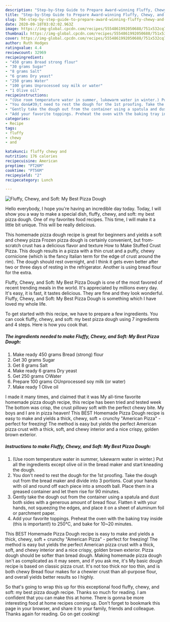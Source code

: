 ```yaml
---
description: "Step-by-Step Guide to Prepare Award-winning Fluffy, Chewy, and Soft: My Best Pizza Dough"
title: "Step-by-Step Guide to Prepare Award-winning Fluffy, Chewy, and Soft: My Best Pizza Dough"
slug: 704-step-by-step-guide-to-prepare-award-winning-fluffy-chewy-and-soft-my-best-pizza-dough
date: 2020-09-18T03:02:02.963Z
image: https://img-global.cpcdn.com/recipes/5554861992050688/751x532cq70/fluffy-chewy-and-soft-my-best-pizza-dough-recipe-main-photo.jpg
thumbnail: https://img-global.cpcdn.com/recipes/5554861992050688/751x532cq70/fluffy-chewy-and-soft-my-best-pizza-dough-recipe-main-photo.jpg
cover: https://img-global.cpcdn.com/recipes/5554861992050688/751x532cq70/fluffy-chewy-and-soft-my-best-pizza-dough-recipe-main-photo.jpg
author: Ruth Hodges
ratingvalue: 4.4
reviewcount: 32969
recipeingredient:
- "450 grams Bread strong flour"
- "30 grams Sugar"
- "8 grams Salt"
- "6 grams Dry yeast"
- "250 grams Water"
- "100 grams Unprocessed soy milk or water"
- "1 Olive oil"
recipeinstructions:
- "(Use room temperature water in summer, lukewarm water in winter.) Put all the ingredients except olive oil in the bread maker and start kneading the dough."
- "You don&#39;t need to rest the dough for the 1st proofing. Take the dough out from the bread maker and divide into 3 portions. Coat your hands with oil and round off each piece into a smooth ball. Place them in a greased container and let them rise for 90 minutes."
- "Gently take the dough out from the container using a spatula and dust both sides with a generous amount of bread flour. Flatten it with your hands, not squeezing the edges, and place it on a sheet of aluminum foil or parchment paper."
- "Add your favorite toppings. Preheat the oven with the baking tray inside (this is important!) to 250℃, and bake for 10~20 minutes."
categories:
- Recipe
tags:
- fluffy
- chewy
- and

katakunci: fluffy chewy and 
nutrition: 176 calories
recipecuisine: American
preptime: "PT26M"
cooktime: "PT56M"
recipeyield: "2"
recipecategory: Lunch

---
```



![Fluffy, Chewy, and Soft: My Best Pizza Dough](https://img-global.cpcdn.com/recipes/5554861992050688/751x532cq70/fluffy-chewy-and-soft-my-best-pizza-dough-recipe-main-photo.jpg)

Hello everybody, I hope you're having an incredible day today. Today, I will show you a way to make a special dish, fluffy, chewy, and soft: my best pizza dough. One of my favorites food recipes. This time, I will make it a little bit unique. This will be really delicious.

This homemade pizza dough recipe is great for beginners and yields a soft and chewy pizza Frozen pizza dough is certainly convenient, but from-scratch crust has a delicious flavor and texture How to Make Stuffed Crust Pizza. This dough results in a pizza with a thin crust and a puffy, chewy cornicione (which is the fancy Italian term for the edge of crust around the rim). The dough should rest overnight, and I think it gets even better after two or three days of resting in the refrigerator. Another is using bread flour for the extra.

Fluffy, Chewy, and Soft: My Best Pizza Dough is one of the most favored of recent trending meals in the world. It's appreciated by millions every day. It's easy, it is fast, it tastes delicious. They are fine and they look wonderful. Fluffy, Chewy, and Soft: My Best Pizza Dough is something which I have loved my whole life.


To get started with this recipe, we have to prepare a few ingredients. You can cook fluffy, chewy, and soft: my best pizza dough using 7 ingredients and 4 steps. Here is how you cook that.

<!--inarticleads1-->

##### The ingredients needed to make Fluffy, Chewy, and Soft: My Best Pizza Dough:

1. Make ready 450 grams Bread (strong) flour
1. Get 30 grams Sugar
1. Get 8 grams Salt
1. Make ready 6 grams Dry yeast
1. Get 250 grams ○Water
1. Prepare 100 grams ○Unprocessed soy milk (or water)
1. Make ready 1 Olive oil


I made it many times, and claimed that it was My all-time favorite homemade pizza dough recipe, this recipe has been tried and tested week The bottom was crisp, the crust pillowy soft with the perfect chewy bite. My boys and I are in pizza heaven! This BEST Homemade Pizza Dough recipe is easy to make and yields a thick, chewy, soft + crunchy &#34;American Pizza&#34; - perfect for freezing! The method is easy but yields the perfect American pizza crust with a thick, soft, and chewy interior and a nice crispy, golden brown exterior. 

<!--inarticleads2-->

##### Instructions to make Fluffy, Chewy, and Soft: My Best Pizza Dough:

1. (Use room temperature water in summer, lukewarm water in winter.) Put all the ingredients except olive oil in the bread maker and start kneading the dough.
1. You don&#39;t need to rest the dough for the 1st proofing. Take the dough out from the bread maker and divide into 3 portions. Coat your hands with oil and round off each piece into a smooth ball. Place them in a greased container and let them rise for 90 minutes.
1. Gently take the dough out from the container using a spatula and dust both sides with a generous amount of bread flour. Flatten it with your hands, not squeezing the edges, and place it on a sheet of aluminum foil or parchment paper.
1. Add your favorite toppings. Preheat the oven with the baking tray inside (this is important!) to 250℃, and bake for 10~20 minutes.


This BEST Homemade Pizza Dough recipe is easy to make and yields a thick, chewy, soft + crunchy &#34;American Pizza&#34; - perfect for freezing! The method is easy but yields the perfect American pizza crust with a thick, soft, and chewy interior and a nice crispy, golden brown exterior. Pizza dough should be softer than bread dough. Making homemade pizza dough isn&#39;t as complicated as it may seem, and if you ask me, it&#39;s My basic dough recipe is based on classic pizza crust. It&#39;s not too thick nor too thin, and is both chewy Bread flour makes for a chewier crust than all-purpose flour, and overall yields better results so I highly. 

So that's going to wrap this up for this exceptional food fluffy, chewy, and soft: my best pizza dough recipe. Thanks so much for reading. I am confident that you can make this at home. There is gonna be more interesting food at home recipes coming up. Don't forget to bookmark this page in your browser, and share it to your family, friends and colleague. Thanks again for reading. Go on get cooking!
